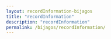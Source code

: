 ```yaml
---
layout: recordInformation-bijagos
title: "recordInformation"
description: "recordInformation"
permalink: /bijagos/recordInformation/
---
```

